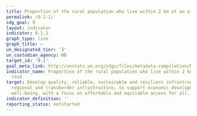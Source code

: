 ```yaml
---
title: Proportion of the rural population who live within 2 km of an all-season road
permalink: /9-1-1/
sdg_goal: 9
layout: indicator
indicator: 9.1.1
graph_type: line
graph_title: ~
un_designated_tier: '3'
un_custodian_agency: WB
target_id: '9.1'
goal_meta_link: http://unstats.un.org/sdgs/files/metadata-compilation/Metadata-Goal-9.pdf
indicator_name: Proportion of the rural population who live within 2 km of an all-season
  road
target: Develop quality, reliable, sustainable and resilient infrastructure, including
  regional and transborder infrastructure, to support economic development and human
  well-being, with a focus on affordable and equitable access for all.
indicator_definition: ''
reporting_status: notstarted
---
```


